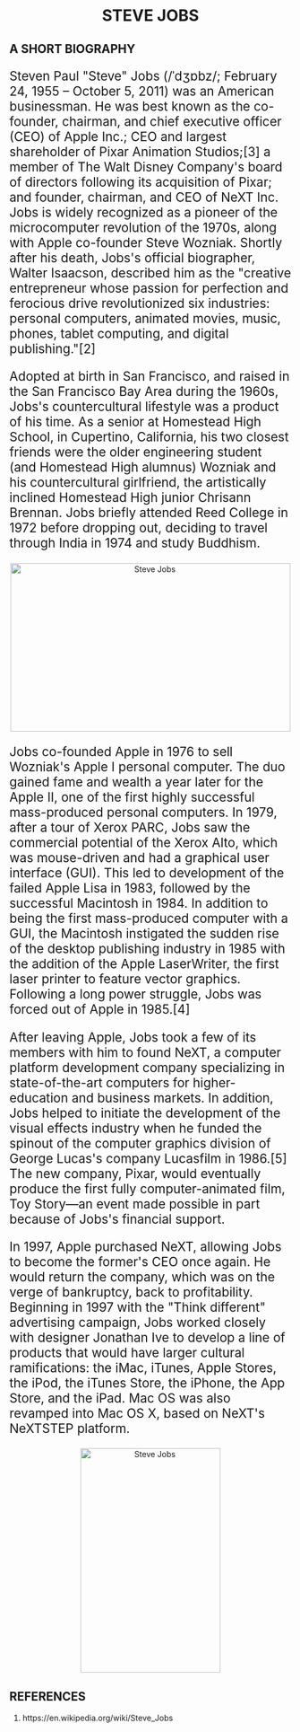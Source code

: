 <html>
<head>
<title>STEVE JOBS</title>
</head>
<body>
<h1 style="text-align:center">STEVE JOBS</h1>
<h2>A SHORT BIOGRAPHY</h2>
<p style="font-size:160%">Steven Paul "Steve" Jobs (/ˈdʒɒbz/; February 24, 1955 – October 5, 2011) was an American businessman. He was best known as the co-founder, chairman, and chief executive officer (CEO) of Apple Inc.; CEO and largest shareholder of Pixar Animation Studios;[3] a member of The Walt Disney Company's board of directors following its acquisition of Pixar; and founder, chairman, and CEO of NeXT Inc. Jobs is widely recognized as a pioneer of the microcomputer revolution of the 1970s, along with Apple co-founder Steve Wozniak. Shortly after his death, Jobs's official biographer, Walter Isaacson, described him as the "creative entrepreneur whose passion for perfection and ferocious drive revolutionized six industries: personal computers, animated movies, music, phones, tablet computing, and digital publishing."[2]
</p>
<p style="font-size:160%">Adopted at birth in San Francisco, and raised in the San Francisco Bay Area during the 1960s, Jobs's countercultural lifestyle was a product of his time. As a senior at Homestead High School, in Cupertino, California, his two closest friends were the older engineering student (and Homestead High alumnus) Wozniak and his countercultural girlfriend, the artistically inclined Homestead High junior Chrisann Brennan. Jobs briefly attended Reed College in 1972 before dropping out, deciding to travel through India in 1974 and study Buddhism.
</p>
<center><img src="http://theartmad.com/wp-content/uploads/2015/06/Steve-Jobs-Wallpaper-6.jpg" alt="Steve Jobs" width="500" height="300"></center>

<p style="font-size:160%">Jobs co-founded Apple in 1976 to sell Wozniak's Apple I personal computer. The duo gained fame and wealth a year later for the Apple II, one of the first highly successful mass-produced personal computers. In 1979, after a tour of Xerox PARC, Jobs saw the commercial potential of the Xerox Alto, which was mouse-driven and had a graphical user interface (GUI). This led to development of the failed Apple Lisa in 1983, followed by the successful Macintosh in 1984. In addition to being the first mass-produced computer with a GUI, the Macintosh instigated the sudden rise of the desktop publishing industry in 1985 with the addition of the Apple LaserWriter, the first laser printer to feature vector graphics. Following a long power struggle, Jobs was forced out of Apple in 1985.[4]
</p>
<p style="font-size:160%">
After leaving Apple, Jobs took a few of its members with him to found NeXT, a computer platform development company specializing in state-of-the-art computers for higher-education and business markets. In addition, Jobs helped to initiate the development of the visual effects industry when he funded the spinout of the computer graphics division of George Lucas's company Lucasfilm in 1986.[5] The new company, Pixar, would eventually produce the first fully computer-animated film, Toy Story—an event made possible in part because of Jobs's financial support.
</p>
<p style="font-size:160%">
In 1997, Apple purchased NeXT, allowing Jobs to become the former's CEO once again. He would return the company, which was on the verge of bankruptcy, back to profitability. Beginning in 1997 with the "Think different" advertising campaign, Jobs worked closely with designer Jonathan Ive to develop a line of products that would have larger cultural ramifications: the iMac, iTunes, Apple Stores, the iPod, the iTunes Store, the iPhone, the App Store, and the iPad. Mac OS was also revamped into Mac OS X, based on NeXT's NeXTSTEP platform.
</p>
<center><img src="https://upload.wikimedia.org/wikipedia/commons/5/58/Stevejobs_Macworld2005.jpg" alt="Steve Jobs" width="250" height="400">
<h2 align="left">REFERENCES</h2>
<ol type="1" align="left">
   <li>https://en.wikipedia.org/wiki/Steve_Jobs</li>
  
</ol>  

